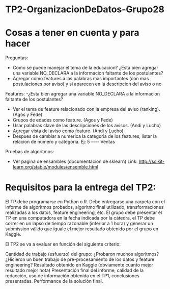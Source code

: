 # TP2-OrganizacionDeDatos-Grupo28

# Cosas a tener en cuenta y para hacer
  
  Preguntas:
  - Como se puede manejar el tema de la educacion? ¿Esta bien agregar una variable NO_DECLARA a la informacion faltante de los postulantes?
  - Agregar como features a las palabras mas importantes (con mas postulaciones por aviso) y si aparecen en la descripcion del aviso o no

  Features:
  -¿Esta bien agregar una variable NO_DECLARA a la informacion faltante de los postulantes?
  - Ver el tema de feature relacionado con la empresa del aviso (ranking). (Agos y Fede)
  - Grupos de edades como feature. (Agos y Fede)
  - Usar palabras clave de las descripciones de los avisos. (Andi y Lucho)
  - Agregar vista del aviso como feature. (Andi y Lucho) 
  - Despues de cambiar a numerica la categoria de los features, listar la relacion de numero y categoria. Ej: 5 ---- Ventas
  
  Pruebas de algoritmos:
  - Ver pagina de ensambles (documentacion de sklearn) Link: http://scikit-learn.org/stable/modules/ensemble.html
  
# Requisitos para la entrega del TP2:

El TP debe programarse en Python o R.
Debe entregarse una carpeta con el informe de algoritmos probados, algoritmo final utilizado, transformaciones realizadas a los datos, feature engineering, etc. 
El grupo debe presentar el TP en una computadora en la fecha indicada por la cátedra, el TP debe correr en un lapso de tiempo razonable (inferior a 1 hora) y generar un submission válido que iguale el mejor resultado obtenido por el grupo en Kaggle.

El TP2 se va a evaluar en función del siguiente criterio:

Cantidad de trabajo (esfuerzo) del grupo: ¿Probaron muchos algoritmos? ¿Hicieron un buen trabajo de pre-procesamiento de los datos y feature engineering?
Resultado obtenido en Kaggle (obviamente cuanto mejor resultado mejor nota)
Presentación final del informe, calidad de la redacción, uso de información obtenida en el TP1, conclusiones presentadas.
Performance de la solución final.
  
